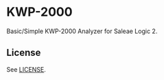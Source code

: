 
# KWP-2000

Basic/Simple KWP-2000 Analyzer for Saleae Logic 2.


## License

See [LICENSE](./LICENSE).

